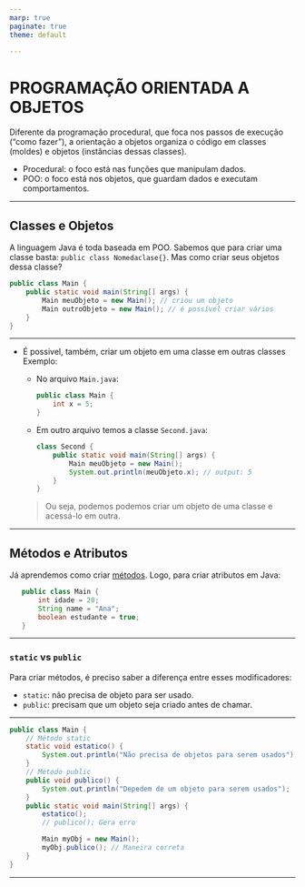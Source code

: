```yaml
---
marp: true
paginate: true
theme: default

---
```


# PROGRAMAÇÃO ORIENTADA A OBJETOS 
Diferente da programação procedural, que foca nos passos de execução (“como fazer”), a orientação a objetos organiza o código em classes (moldes) e objetos (instâncias dessas classes).

- Procedural: o foco está nas funções que manipulam dados.
- POO: o foco está nos objetos, que guardam dados e executam comportamentos.

***

## Classes e Objetos
A linguagem Java é toda baseada em POO. Sabemos que para criar uma classe basta: `public class Nomedaclase{}`. Mas como criar seus objetos dessa classe?

```java
public class Main {
    public static void main(String[] args) {
        Main meuObjeto = new Main(); // criou um objeto
        Main outroObjeto = new Main(); // é possível criar vários
    }
}
```

***
- É possivel, também, criar um objeto em uma classe em outras classes
    Exemplo:
    - No arquivo `Main.java`:
        ```java
        public class Main {
            int x = 5;
        }
        ```

    - Em outro arquivo temos a classe `Second.java`:
        ```java
        class Second {
            public static void main(String[] args) {
                Main meuObjeto = new Main();
                System.out.println(meuObjeto.x); // output: 5
            }
        }
        ```
    > Ou seja, podemos podemos criar um objeto de uma classe e acessá-lo em outra.

***

## Métodos e Atributos

Já aprendemos como criar <ins>[métodos](metodos.md)</ins>. Logo, para criar atributos em Java:

 ```java
    public class Main {
        int idade = 20;
        String name = "Ana";
        boolean estudante = true;
    }
```
***
### `static` vs `public`
Para criar métodos, é preciso saber a diferença entre esses modificadores:
- `static`: não precisa de objeto para ser usado.
- `public`: precisam que um objeto seja criado antes de chamar.

***
```java
public class Main {
    // Método static 
    static void estatico() {
        System.out.println("Não precisa de objetos para serem usados");
    }
    // Método public
    public void publico() {
        System.out.println("Depedem de um objeto para serem usados");
    }  
    public static void main(String[] args) {
        estatico(); 
        // publico(); Gera erro

        Main myObj = new Main(); 
        myObj.publico(); // Maneira correta
    }
}
```
***

# 
